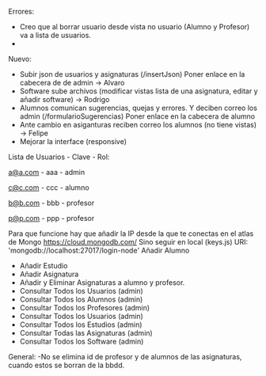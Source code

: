 Errores:
- Creo que al borrar usuario desde vista no usuario (Alumno y Profesor) va a lista de usuarios.
- 

Nuevo:
- Subir json de usuarios y asignaturas (/insertJson) Poner enlace en la cabecera de de admin -> Alvaro
- Software sube archivos (modificar vistas lista de una asignatura, editar y añadir software) -> Rodrigo
- Alumnos comunican sugerencias, quejas y errores. Y deciben correo los admin (/formularioSugerencias) Poner enlace en la cabecera de alumno 
- Ante cambio en asiganturas reciben correo los alumnos (no tiene vistas) -> Felipe
- Mejorar la interface (responsive)


Lista de Usuarios - Clave - Rol:

a@a.com - aaa - admin

c@c.com - ccc - alumno

b@b.com - bbb - profesor

p@p.com - ppp - profesor



Para que funcione hay que añadir la IP desde la que te conectas en el atlas de Mongo https://cloud.mongodb.com/
Sino seguir en local (keys.js) URI: 'mongodb://localhost:27017/login-node'
Añadir Alumno
- Añadir Estudio
- Añadir Asignatura
- Añadir y Eliminar Asignaturas a alumno y profesor.
- Consultar Todos los Usuarios (admin)
- Consultar Todos los Alumnos (admin)
- Consultar Todos los Profesores (admin)
- Consultar Todos los Usuarios (admin)
- Consultar Todos los Estudios (admin)
- Consultar Todas las Asignaturas (admin)
- Consultar Todos los Software (admin)

General:
-No se elimina id de profesor y de alumnos de las asignaturas, cuando estos se borran de la bbdd.






